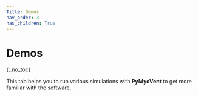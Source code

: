 ```yaml
---
Title: Demos
nav_order: 3
has_children: True
---
```

# Demos
{:.no_toc}

This tab helps you to run various simulations with **PyMyoVent** to get more familiar with the software.
